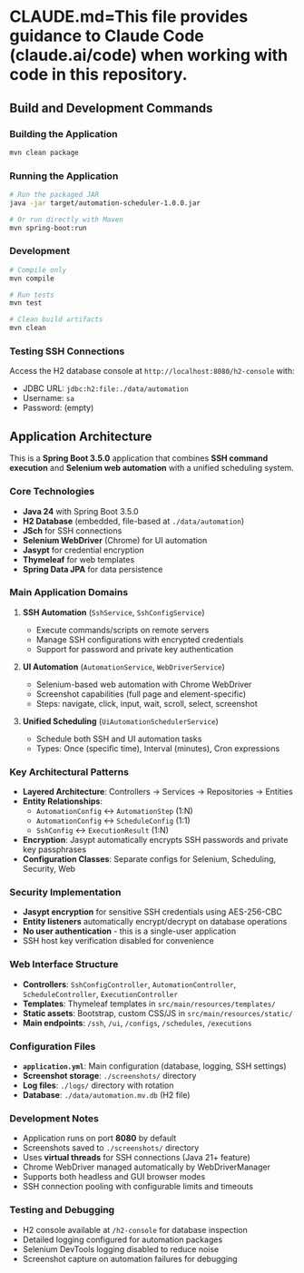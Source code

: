 # CLAUDE.md=This file provides guidance to Claude Code (claude.ai/code) when working with code in this repository.

## Build and Development Commands

### Building the Application
```bash
mvn clean package
```

### Running the Application
```bash
# Run the packaged JAR
java -jar target/automation-scheduler-1.0.0.jar

# Or run directly with Maven
mvn spring-boot:run
```

### Development
```bash
# Compile only
mvn compile

# Run tests
mvn test

# Clean build artifacts
mvn clean
```

### Testing SSH Connections
Access the H2 database console at `http://localhost:8080/h2-console` with:
- JDBC URL: `jdbc:h2:file:./data/automation`
- Username: `sa`
- Password: (empty)

## Application Architecture

This is a **Spring Boot 3.5.0** application that combines **SSH command execution** and **Selenium web automation** with a unified scheduling system.

### Core Technologies
- **Java 24** with Spring Boot 3.5.0
- **H2 Database** (embedded, file-based at `./data/automation`)
- **JSch** for SSH connections
- **Selenium WebDriver** (Chrome) for UI automation
- **Jasypt** for credential encryption
- **Thymeleaf** for web templates
- **Spring Data JPA** for data persistence

### Main Application Domains

1. **SSH Automation** (`SshService`, `SshConfigService`)
   - Execute commands/scripts on remote servers
   - Manage SSH configurations with encrypted credentials
   - Support for password and private key authentication

2. **UI Automation** (`AutomationService`, `WebDriverService`) 
   - Selenium-based web automation with Chrome WebDriver
   - Screenshot capabilities (full page and element-specific)
   - Steps: navigate, click, input, wait, scroll, select, screenshot

3. **Unified Scheduling** (`UiAutomationSchedulerService`)
   - Schedule both SSH and UI automation tasks
   - Types: Once (specific time), Interval (minutes), Cron expressions

### Key Architectural Patterns

- **Layered Architecture**: Controllers → Services → Repositories → Entities
- **Entity Relationships**: 
  - `AutomationConfig` ↔ `AutomationStep` (1:N)
  - `AutomationConfig` ↔ `ScheduleConfig` (1:1)
  - `SshConfig` ↔ `ExecutionResult` (1:N)
- **Encryption**: Jasypt automatically encrypts SSH passwords and private key passphrases
- **Configuration Classes**: Separate configs for Selenium, Scheduling, Security, Web

### Security Implementation
- **Jasypt encryption** for sensitive SSH credentials using AES-256-CBC
- **Entity listeners** automatically encrypt/decrypt on database operations
- **No user authentication** - this is a single-user application
- SSH host key verification disabled for convenience

### Web Interface Structure
- **Controllers**: `SshConfigController`, `AutomationController`, `ScheduleController`, `ExecutionController`
- **Templates**: Thymeleaf templates in `src/main/resources/templates/`
- **Static assets**: Bootstrap, custom CSS/JS in `src/main/resources/static/`
- **Main endpoints**: `/ssh`, `/ui`, `/configs`, `/schedules`, `/executions`

### Configuration Files
- **`application.yml`**: Main configuration (database, logging, SSH settings)
- **Screenshot storage**: `./screenshots/` directory
- **Log files**: `./logs/` directory with rotation
- **Database**: `./data/automation.mv.db` (H2 file)

### Development Notes
- Application runs on port **8080** by default
- Screenshots saved to `./screenshots/` directory  
- Uses **virtual threads** for SSH connections (Java 21+ feature)
- Chrome WebDriver managed automatically by WebDriverManager
- Supports both headless and GUI browser modes
- SSH connection pooling with configurable limits and timeouts

### Testing and Debugging
- H2 console available at `/h2-console` for database inspection
- Detailed logging configured for automation packages
- Selenium DevTools logging disabled to reduce noise
- Screenshot capture on automation failures for debugging